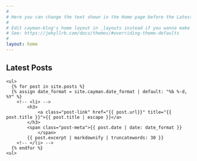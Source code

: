 ```yaml
---
#
# Here you can change the text shown in the Home page before the Latest Posts section.
#
# Edit cayman-blog's home layout in _layouts instead if you wanna make some changes
# See: https://jekyllrb.com/docs/themes/#overriding-theme-defaults
#
layout: home
---
```

<h2>Latest Posts</h2>

<div>

    <ul>
      {% for post in site.posts %}
      {% assign date_format = site.cayman.date_format | default: "%b %-d, %Y" %}
        <!-- <li> -->
            <h3>
                <a class="post-link" href="{{ post.url}}" title="{{ post.title }}">{{ post.title | escape }}</a>
            </h3>
            <span class="post-meta">{{ post.date | date: date_format }}
                </span>
            {{ post.excerpt | markdownify | truncatewords: 30 }}
        <!-- </li> -->
      {% endfor %}
    <ul>
 
